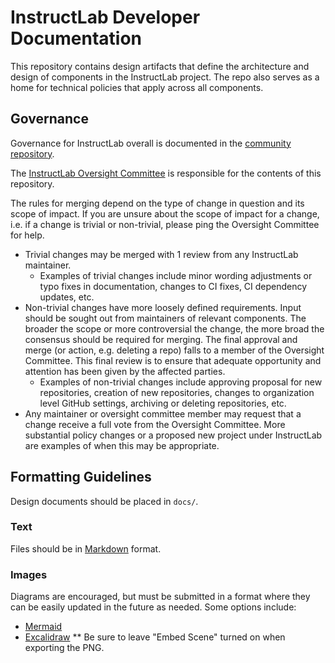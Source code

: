 # InstructLab Developer Documentation

This repository contains design artifacts that define the architecture and
design of components in the InstructLab project. The repo also serves as a home
for technical policies that apply across all components.

## Governance

Governance for InstructLab overall is documented in the [community
repository](https://github.com/instructlab/community/blob/main/governance.md).

The [InstructLab Oversight
Committee](https://github.com/instructlab/community/blob/main/MAINTAINERS.md) is
responsible for the contents of this repository.

The rules for merging depend on the type of change in question and its scope of impact. If you
are unsure about the scope of impact for a change, i.e. if a change is trivial or non-trivial,
please ping the Oversight Committee for help.

* Trivial changes may be merged with 1 review from any InstructLab maintainer.
  * Examples of trivial changes include minor wording adjustments or typo fixes in
    documentation, changes to CI fixes, CI dependency updates, etc.
* Non-trivial changes have more loosely defined requirements. Input should be sought
  out from maintainers of relevant components. The broader the scope or more
  controversial the change, the more broad the consensus should be required for
  merging. The final approval and merge (or action, e.g. deleting a repo)
  falls to a member of the Oversight Committee. This final review is to ensure that
  adequate opportunity and attention has been given by the affected parties.
  * Examples of non-trivial changes include approving proposal for new repositories,
    creation of new repositories, changes to organization level GitHub settings, archiving
    or deleting repositories, etc.
* Any maintainer or oversight committee member may request that a change receive
  a full vote from the Oversight Committee. More substantial policy changes or a
  proposed new project under InstructLab are examples of when this may be
  appropriate.

## Formatting Guidelines

Design documents should be placed in `docs/`.

### Text

Files should be in [Markdown](https://github.github.com/gfm/) format.

### Images

Diagrams are encouraged, but must be submitted in a format where they can be
easily updated in the future as needed. Some options include:

* [Mermaid](https://github.com/mermaid-js/mermaid#readme)
* [Excalidraw](https://excalidraw.com/)
** Be sure to leave "Embed Scene" turned on when exporting the PNG.
